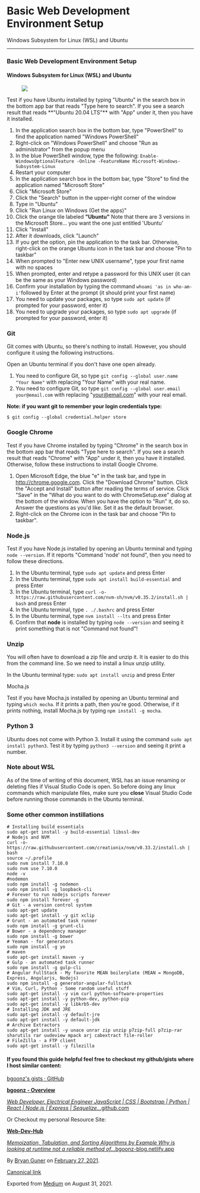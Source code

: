 # Basic Web Development Environment Setup

Windows Subsystem for Linux (WSL) and Ubuntu

---

### Basic Web Development Environment Setup

#### Windows Subsystem for Linux (WSL) and Ubuntu

<figure><img src="https://cdn-images-1.medium.com/max/800/0*aqKP1drNHmNm34zz.jpg" class="graf-image" /></figure>Test if you have Ubuntu installed by typing "Ubuntu" in the search box in the bottom app bar that reads "Type here to search". If you see a search result that reads **"Ubuntu 20.04 LTS"** with "App" under it, then you have it installed.

1.  <span id="110a">In the application search box in the bottom bar, type "PowerShell" to find the application named "Windows PowerShell"</span>
2.  <span id="54fd">Right-click on "Windows PowerShell" and choose "Run as administrator" from the popup menu</span>
3.  <span id="a018">In the blue PowerShell window, type the following: `Enable-WindowsOptionalFeature -Online -FeatureName Microsoft-Windows-Subsystem-Linux`</span>
4.  <span id="6269">Restart your computer</span>
5.  <span id="6dd9">In the application search box in the bottom bar, type "Store" to find the application named "Microsoft Store"</span>
6.  <span id="eb4e">Click "Microsoft Store"</span>
7.  <span id="74c1">Click the "Search" button in the upper-right corner of the window</span>
8.  <span id="9d35">Type in "Ubuntu"</span>
9.  <span id="4205">Click "Run Linux on Windows (Get the apps)"</span>
10. <span id="1799">Click the orange tile labeled **"Ubuntu"** Note that there are 3 versions in the Microsoft Store… you want the one just entitled 'Ubuntu'</span>
11. <span id="edec">Click "Install"</span>
12. <span id="2935">After it downloads, click "Launch"</span>
13. <span id="a859">If you get the option, pin the application to the task bar. Otherwise, right-click on the orange Ubuntu icon in the task bar and choose "Pin to taskbar"</span>
14. <span id="669c">When prompted to "Enter new UNIX username", type your first name with no spaces</span>
15. <span id="e9c1">When prompted, enter and retype a password for this UNIX user (it can be the same as your Windows password)</span>
16. <span id="4217">Confirm your installation by typing the command `whoami 'as in who-am-i'`followed by Enter at the prompt (it should print your first name)</span>
17. <span id="48fe">You need to update your packages, so type `sudo apt update` (if prompted for your password, enter it)</span>
18. <span id="d12f">You need to upgrade your packages, so type `sudo apt upgrade` (if prompted for your password, enter it)</span>

### Git

Git comes with Ubuntu, so there's nothing to install. However, you should configure it using the following instructions.

Open an Ubuntu terminal if you don't have one open already.

1.  <span id="8cfe">You need to configure Git, so type `git config --global user.name "Your Name"` with replacing "Your Name" with your real name.</span>
2.  <span id="0e0d">You need to configure Git, so type `git config --global user.email your@email.com` with replacing "<a href="mailto:your@email.com" class="markup--anchor markup--li-anchor">your@email.com</a>" with your real email.</span>

**Note: if you want git to remember your login credentials type:**

    $ git config --global credential.helper store

### Google Chrome

Test if you have Chrome installed by typing "Chrome" in the search box in the bottom app bar that reads "Type here to search". If you see a search result that reads "Chrome" with "App" under it, then you have it installed. Otherwise, follow these instructions to install Google Chrome.

1.  <span id="578c">Open Microsoft Edge, the blue "e" in the task bar, and type in <a href="http://chrome.google.com/" class="markup--anchor markup--li-anchor">http://chrome.google.com</a>. Click the "Download Chrome" button. Click the "Accept and Install" button after reading the terms of service. Click "Save" in the "What do you want to do with ChromeSetup.exe" dialog at the bottom of the window. When you have the option to "Run" it, do so. Answer the questions as you'd like. Set it as the default browser.</span>
2.  <span id="40db">Right-click on the Chrome icon in the task bar and choose "Pin to taskbar".</span>

### Node.js

Test if you have Node.js installed by opening an Ubuntu terminal and typing `node --version`. If it reports "Command 'node' not found", then you need to follow these directions.

1.  <span id="9098">In the Ubuntu terminal, type `sudo apt update` and press Enter</span>
2.  <span id="806b">In the Ubuntu terminal, type `sudo apt install build-essential` and press Enter</span>
3.  <span id="5f3a">In the Ubuntu terminal, type `curl -o- https://raw.githubusercontent.com/nvm-sh/nvm/v0.35.2/install.sh | bash` and press Enter</span>
4.  <span id="2abd">In the Ubuntu terminal, type `. ./.bashrc` and press Enter</span>
5.  <span id="3c16">In the Ubuntu terminal, type `nvm install --lts` and press Enter</span>
6.  <span id="d567">Confirm that **node** is installed by typing `node --version` and seeing it print something that is not "Command not found"!</span>

### Unzip

You will often have to download a zip file and unzip it. It is easier to do this from the command line. So we need to install a linux unzip utility.

In the Ubuntu terminal type: `sudo apt install unzip` and press Enter

Mocha.js

Test if you have Mocha.js installed by opening an Ubuntu terminal and typing `which mocha`. If it prints a path, then you're good. Otherwise, if it prints nothing, install Mocha.js by typing `npm install -g mocha`.

### Python 3

Ubuntu does not come with Python 3. Install it using the command `sudo apt install python3`. Test it by typing `python3 --version` and seeing it print a number.

### Note about WSL

As of the time of writing of this document, WSL has an issue renaming or deleting files if Visual Studio Code is open. So before doing any linux commands which manipulate files, make sure you **close** Visual Studio Code before running those commands in the Ubuntu terminal.

### Some other common instillations

    # Installing build essentials
    sudo apt-get install -y build-essential libssl-dev
    # Nodejs and NVM
    curl -o- https://raw.githubusercontent.com/creationix/nvm/v0.33.2/install.sh | bash
    source ~/.profile
    sudo nvm install 7.10.0
    sudo nvm use 7.10.0
    node -v
    #nodemon
    sudo npm install -g nodemon
    sudo npm install -g loopback-cli
    # Forever to run nodejs scripts forever
    sudo npm install forever -g
    # Git - a version control system
    sudo apt-get update
    sudo apt-get install -y git xclip
    # Grunt - an automated task runner
    sudo npm install -g grunt-cli
    # Bower - a dependency manager
    sudo npm install -g bower
    # Yeoman - for generators
    sudo npm install -g yo
    # maven
    sudo apt-get install maven -y
    # Gulp - an automated task runner
    sudo npm install -g gulp-cli
    # Angular FullStack - My favorite MEAN boilerplate (MEAN = MongoDB, Express, Angularjs, Nodejs)
    sudo npm install -g generator-angular-fullstack
    # Vim, Curl, Python - Some random useful stuff
    sudo apt-get install -y vim curl python-software-properties
    sudo apt-get install -y python-dev, python-pip
    sudo apt-get install -y libkrb5-dev
    # Installing JDK and JRE
    sudo apt-get install -y default-jre
    sudo apt-get install -y default-jdk
    # Archive Extractors
    sudo apt-get install -y unace unrar zip unzip p7zip-full p7zip-rar sharutils rar uudeview mpack arj cabextract file-roller
    # FileZilla - a FTP client
    sudo apt-get install -y filezilla

#### If you found this guide helpful feel free to checkout my github/gists where I host similar content:

<a href="https://gist.github.com/bgoonz" class="markup--anchor markup--p-anchor">bgoonz's gists · GitHub</a>

<a href="https://github.com/bgoonz" class="markup--anchor markup--mixtapeEmbed-anchor" title="https://github.com/bgoonz"><strong>bgoonz - Overview</strong>
<br/>

<em>Web Developer, Electrical Engineer JavaScript | CSS | Bootstrap | Python | React | Node.js | Express | Sequelize…</em>github.com</a><a href="https://github.com/bgoonz" class="js-mixtapeImage mixtapeImage u-ignoreBlock"></a>

Or Checkout my personal Resource Site:

<a href="https://blog3-backup-dd7df.netlify.app/" class="markup--anchor markup--mixtapeEmbed-anchor" title="https://blog3-backup-dd7df.netlify.app/"><strong>Web-Dev-Hub</strong>
<br/>

<em>Memoization, Tabulation, and Sorting Algorithms by Example Why is looking at runtime not a reliable method of…</em>bgoonz-blog.netlify.app</a><a href="https://blog3-backup-dd7df.netlify.app/" class="js-mixtapeImage mixtapeImage u-ignoreBlock"></a>

By <a href="https://medium.com/@bryanguner" class="p-author h-card">Bryan Guner</a> on [February 27, 2021](https://medium.com/p/9f36c3f15afe).

<a href="https://medium.com/@bryanguner/basic-web-development-environment-setup-9f36c3f15afe" class="p-canonical">Canonical link</a>

Exported from [Medium](https://medium.com) on August 31, 2021.
